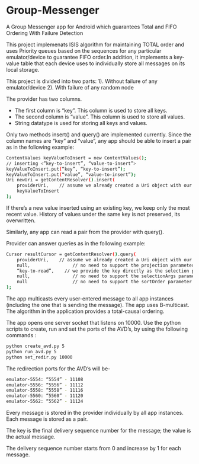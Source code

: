 # Group-Messenger
A Group Messenger app for Android which guarantees Total and FIFO Ordering With Failure Detection

This project implemenats ISIS algorithm for maintaining TOTAL order and uses Priority queues based on the sequences for any particular emulator/device to guarantee FIFO order.In addition, it implements a key-value table that each device uses to individually store all messages on its local storage.

This project is divided into two parts:
1). Without failure of any emulator/device
2). With failure of any random node 

The provider has two columns.

  - The first column is “key”. This column is used to store all keys.
  - The second column is “value”. This column is used to store all values.
  - String datatype is used for storing all keys and values.

Only two methods insert() and query() are implemented currently. Since the column names are “key” and “value”, any app should be able to insert a pair as in the following example:

```sh
ContentValues keyValueToInsert = new ContentValues();
// inserting <”key-to-insert”, “value-to-insert”>
keyValueToInsert.put(“key”, “key-to-insert”);
keyValueToInsert.put(“value”, “value-to-insert”);
Uri newUri = getContentResolver().insert(
    providerUri,    // assume we already created a Uri object with our provider URI
    keyValueToInsert
);
```

If there’s a new value inserted using an existing key, we keep only the most recent value. History of values under the same key is not preserved, its overwritten.

Similarly, any app can read a pair from the provider with query().

Provider can answer queries as in the following example:

```sh
Cursor resultCursor = getContentResolver().query(
    providerUri,    // assume we already created a Uri object with our provider URI
    null,                // no need to support the projection parameter
    “key-to-read”,    // we provide the key directly as the selection parameter
    null,                // no need to support the selectionArgs parameter
    null                 // no need to support the sortOrder parameter
);
```

The app multicasts every user-entered message to all app instances (including the one that is sending the message). The app uses B-multicast. The algorithm in the application provides a total-causal ordering.

The app opens one server socket that listens on 10000. Use the python scripts to create, run and set the ports of the AVD’s, by using the following commands : 

```sh
python create_avd.py 5
python run_avd.py 5
python set_redir.py 10000
```

The redirection ports for the AVD’s will be-

```sh
emulator-5554: “5554” - 11108
emulator-5556: “5556” - 11112
emulator-5558: “5558” - 11116
emulator-5560: “5560” - 11120
emulator-5562: “5562” - 11124
```

Every message is stored in the provider individually by all app instances. Each message is stored as a pair.

The key is the final delivery sequence number for the message; the value is the actual message.

The delivery sequence number starts from 0 and increase by 1 for each message.

